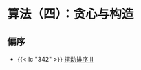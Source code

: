# 算法（四）：贪心与构造

## 偏序

- {{< lc "342" >}} [摆动排序 II](https://leetcode.cn/problems/wiggle-sort-ii/)



